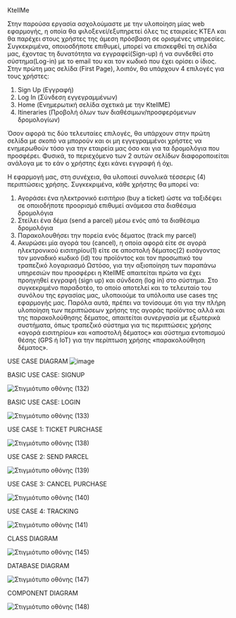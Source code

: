 KtellMe 

Στην παρούσα εργασία ασχολούμαστε με την υλοποίηση μίας web εφαρμογής, η οποία θα φιλοξενεί/εξυπηρετεί όλες τις εταιρείες ΚΤΕΛ και θα παρέχει στους χρήστες της άμεση πρόσβαση σε ορισμένες υπηρεσίες. Συγκεκριμένα, οποιοσδήποτε επιθυμεί, μπορεί να επισκεφθεί τη σελίδα μας, έχοντας τη δυνατότητα να εγγραφεί(Sign-up) ή να συνδεθεί στο σύστημα(Log-in) με το email του και τον κωδικό που έχει ορίσει ο ίδιος. Στην πρώτη μας σελίδα (First Page), λοιπόν, θα υπάρχουν 4 επιλογές για τους χρήστες: 
1. Sign Up (Εγγραφή)
2. Log In (Σύνδεση εγγεγραμμένων)
3. Home (Ενημερωτική σελίδα σχετικά με την KtellME)
4. Itineraries (Προβολή όλων των διαθέσιμων/προσφερόμενων δρομολογίων)

Όσον αφορά τις δύο τελευταίες επιλογές, θα υπάρχουν στην πρώτη σελίδα με σκοπό να μπορούν και οι μη εγγεγραμμένοι χρήστες να ενημερωθούν τόσο για την εταιρεία μας όσο και για τα δρομολόγια που προσφέρει. Φυσικά, το περιεχόμενο των 2 αυτών σελίδων διαφοροποιείται ανάλογα με το εάν ο χρήστης έχει κάνει εγγραφή ή όχι.

Η εφαρμογή μας, στη συνέχεια, θα υλοποιεί συνολικά τέσσερις (4) περιπτώσεις χρήσης. Συγκεκριμένα, κάθε χρήστης θα μπορεί να:
1.	Αγοράσει ένα ηλεκτρονικό εισιτήριο (buy a ticket) ώστε να ταξιδέψει σε οποιοδήποτε προορισμό επιθυμεί ανάμεσα στα διαθέσιμα δρομολόγια
2.	Στείλει ένα δέμα (send a parcel) μέσω ενός από τα διαθέσιμα δρομολόγια
3.	Παρακολουθήσει την πορεία ενός δέματος (track my parcel)
4.	Ακυρώσει μία αγορά του (cancel), η οποία αφορά είτε σε αγορά ηλεκτρονικού εισιτηρίου(1) είτε σε αποστολή δέματος(2) εισάγοντας τον μοναδικό κωδικό (id) του προϊόντος και τον προσωπικό του τραπεζικό λογαριασμό 
Ωστόσο, για την αξιοποίηση των παραπάνω υπηρεσιών που προσφέρει η KtellME απαιτείται πρώτα να έχει προηγηθεί εγγραφή (sign up) και σύνδεση (log in) στο σύστημα.
Στο συγκεκριμένο παραδοτέο, το οποίο αποτελεί και το τελευταίο του συνόλου της εργασίας μας, υλοποιούμε τα υπόλοιπα use cases της εφαρμογής μας. Παρόλα αυτά, πρέπει να τονίσουμε ότι για την πλήρη υλοποίηση των περιπτώσεων χρήσης της αγοράς προϊόντος αλλά και της παρακολούθησης δέματος, απαιτείται συνεργασία με εξωτερικά συστήματα, όπως τραπεζικό σύστημα για τις περιπτώσεις χρήσης «αγορά εισιτηρίου» και «αποστολή δέματος» και σύστημα εντοπισμού θέσης (GPS ή IoT) για την περίπτωση χρήσης «παρακολούθηση δέματος».

USE CASE DIAGRAM
![image](https://user-images.githubusercontent.com/57221590/145473104-856805c0-f5a5-4144-a485-cc453e2de28c.png)


BASIC USE CASE: SIGNUP

![Στιγμιότυπο οθόνης (132)](https://user-images.githubusercontent.com/57221590/145474520-d19259e9-be5a-4302-bf3e-ff23d0acc06e.png)


BASIC USE CASE: LOGIN

![Στιγμιότυπο οθόνης (133)](https://user-images.githubusercontent.com/57221590/145474703-a2bda1e9-9e92-4b42-904c-2778fdb44234.png)


USE CASE 1: TICKET PURCHASE

![Στιγμιότυπο οθόνης (138)](https://user-images.githubusercontent.com/57221590/145475558-54ba93f9-a296-4885-906a-3172eece9505.png)


USE CASE 2: SEND PARCEL

![Στιγμιότυπο οθόνης (139)](https://user-images.githubusercontent.com/57221590/145475976-30e058c7-6b77-4947-803b-6e898d9eee08.png)


USE CASE 3: CANCEL PURCHASE

![Στιγμιότυπο οθόνης (140)](https://user-images.githubusercontent.com/57221590/145476249-092f8bbb-dc08-4a69-872b-290a769c6e09.png)


USE CASE 4: TRACKING

![Στιγμιότυπο οθόνης (141)](https://user-images.githubusercontent.com/57221590/145476365-76f7110d-b896-4946-8808-9d07306ed356.png)


CLASS DIAGRAM

![Στιγμιότυπο οθόνης (145)](https://user-images.githubusercontent.com/57221590/145476978-0cc42cdc-34fa-4bf2-96bf-3ac9165106d8.png)


DATABASE DIAGRAM

![Στιγμιότυπο οθόνης (147)](https://user-images.githubusercontent.com/57221590/145477161-f108aaf9-8eca-47c6-9802-d8848c5a95c4.png)


COMPONENT DIAGRAM

![Στιγμιότυπο οθόνης (148)](https://user-images.githubusercontent.com/57221590/145477318-d653cb3e-95a2-428a-b72e-8194612f59f9.png)





